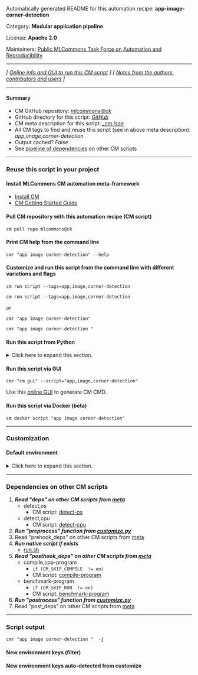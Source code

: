 Automatically generated README for this automation recipe: **app-image-corner-detection**

Category: **Modular application pipeline**

License: **Apache 2.0**

Maintainers: [Public MLCommons Task Force on Automation and Reproducibility](https://github.com/mlcommons/ck/blob/master/docs/taskforce.md)

---
*[ [Online info and GUI to run this CM script](https://access.cknowledge.org/playground/?action=scripts&name=app-image-corner-detection,998ffee0bc534d0a) ] [ [Notes from the authors, contributors and users](README-extra.md) ]*

---
#### Summary

* CM GitHub repository: *[mlcommons@ck](https://github.com/mlcommons/ck/tree/dev/cm-mlops)*
* GitHub directory for this script: *[GitHub](https://github.com/mlcommons/ck/tree/dev/cm-mlops/script/app-image-corner-detection)*
* CM meta description for this script: *[_cm.json](_cm.json)*
* All CM tags to find and reuse this script (see in above meta description): *app,image,corner-detection*
* Output cached? *False*
* See [pipeline of dependencies](#dependencies-on-other-cm-scripts) on other CM scripts


---
### Reuse this script in your project

#### Install MLCommons CM automation meta-framework

* [Install CM](https://access.cknowledge.org/playground/?action=install)
* [CM Getting Started Guide](https://github.com/mlcommons/ck/blob/master/docs/getting-started.md)

#### Pull CM repository with this automation recipe (CM script)

```cm pull repo mlcommons@ck```

#### Print CM help from the command line

````cmr "app image corner-detection" --help````

#### Customize and run this script from the command line with different variations and flags

`cm run script --tags=app,image,corner-detection`

`cm run script --tags=app,image,corner-detection `

*or*

`cmr "app image corner-detection"`

`cmr "app image corner-detection " `


#### Run this script from Python

<details>
<summary>Click here to expand this section.</summary>

```python

import cmind

r = cmind.access({'action':'run'
                  'automation':'script',
                  'tags':'app,image,corner-detection'
                  'out':'con',
                  ...
                  (other input keys for this script)
                  ...
                 })

if r['return']>0:
    print (r['error'])

```

</details>


#### Run this script via GUI

```cmr "cm gui" --script="app,image,corner-detection"```

Use this [online GUI](https://cKnowledge.org/cm-gui/?tags=app,image,corner-detection) to generate CM CMD.

#### Run this script via Docker (beta)

`cm docker script "app image corner-detection" `

___
### Customization

#### Default environment

<details>
<summary>Click here to expand this section.</summary>

These keys can be updated via `--env.KEY=VALUE` or `env` dictionary in `@input.json` or using script flags.


</details>

___
### Dependencies on other CM scripts


  1. ***Read "deps" on other CM scripts from [meta](https://github.com/mlcommons/ck/tree/dev/cm-mlops/script/app-image-corner-detection/_cm.json)***
     * detect,os
       - CM script: [detect-os](https://github.com/mlcommons/ck/tree/master/cm-mlops/script/detect-os)
     * detect,cpu
       - CM script: [detect-cpu](https://github.com/mlcommons/ck/tree/master/cm-mlops/script/detect-cpu)
  1. ***Run "preprocess" function from [customize.py](https://github.com/mlcommons/ck/tree/dev/cm-mlops/script/app-image-corner-detection/customize.py)***
  1. Read "prehook_deps" on other CM scripts from [meta](https://github.com/mlcommons/ck/tree/dev/cm-mlops/script/app-image-corner-detection/_cm.json)
  1. ***Run native script if exists***
     * [run.sh](https://github.com/mlcommons/ck/tree/dev/cm-mlops/script/app-image-corner-detection/run.sh)
  1. ***Read "posthook_deps" on other CM scripts from [meta](https://github.com/mlcommons/ck/tree/dev/cm-mlops/script/app-image-corner-detection/_cm.json)***
     * compile,cpp-program
       * `if (CM_SKIP_COMPILE  != on)`
       - CM script: [compile-program](https://github.com/mlcommons/ck/tree/master/cm-mlops/script/compile-program)
     * benchmark-program
       * `if (CM_SKIP_RUN  != on)`
       - CM script: [benchmark-program](https://github.com/mlcommons/ck/tree/master/cm-mlops/script/benchmark-program)
  1. ***Run "postrocess" function from [customize.py](https://github.com/mlcommons/ck/tree/dev/cm-mlops/script/app-image-corner-detection/customize.py)***
  1. Read "post_deps" on other CM scripts from [meta](https://github.com/mlcommons/ck/tree/dev/cm-mlops/script/app-image-corner-detection/_cm.json)

___
### Script output
`cmr "app image corner-detection "  -j`
#### New environment keys (filter)

#### New environment keys auto-detected from customize
